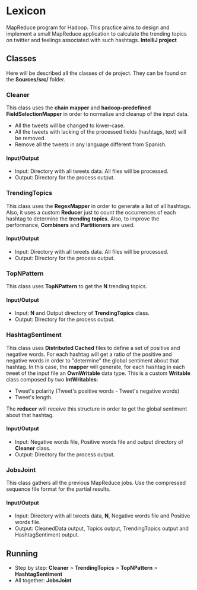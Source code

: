 # Lexicon
MapReduce program for Hadoop. This practice aims to design and implement a small MapReduce application to calculate the trending topics on twitter and feelings associated with such hashtags. **IntelliJ project**

## Classes
Here will be described all the classes of de project. They can be found on the **Sources/src/** folder.

### Cleaner
This class uses the **chain mapper** and **hadoop-predefined FieldSelectionMapper** in order to normalize and cleanup of the input data.
- All the tweets will be changed to lower-case.
- All the tweets with lacking of the processed fields (hashtags, text) will be removed.
- Remove all the tweets in any language different from Spanish.

#### Input/Output
- Input: Directory with all tweets data. All files will be processed.
- Output: Directory for the process output.

### TrendingTopics
This class uses the **RegexMapper** in order to generate a list of all hashtags. Also, it uses a custom **Reducer** just to count the occurrences of each hashtag to determine the **trending topics**. Also, to improve the performance, **Combiners** and **Partitioners** are used.

#### Input/Output
- Input: Directory with all tweets data. All files will be processed.
- Output: Directory for the process output.

### TopNPattern
This class uses **TopNPattern** to get the **N** trending topics.

#### Input/Output
- Input: **N** and Output directory of **TrendingTopics** class.
- Output: Directory for the process output.

### HashtagSentiment
This class uses **Distributed Cached** files to define a set of positive and negative words. For each hashtag will get a ratio of the positive and negative words in order to "determine" the global sentiment about that hashtag. In this case, the **mapper** will generate, for each hashtag in each tweet of the input file an **OwnWritable** data type. This is a custom **Writable** class composed by two **IntWritables**:
  - Tweet's polarity (Tweet's positive words - Tweet's negative words)
  - Tweet's length.

The **reducer** will receive this structure in order to get the global sentiment about that hashtag.

#### Input/Output
- Input: Negative words file, Positive words file and output directory of **Cleaner** class.
- Output: Directory for the process output.

### JobsJoint
This class gathers all the previous MapReduce jobs. Use the compressed sequence file format for the partial results.

#### Input/Output
- Input: Directory with all tweets data, **N**, Negative words file and Positive words file.
- Output: CleanedData output, Topics output, TrendingTopics output and HashtagSentiment output.

## Running
- Step by step: **Cleaner** > **TrendingTopics** > **TopNPattern** > **HashtagSentiment**
- All together: **JobsJoint**
